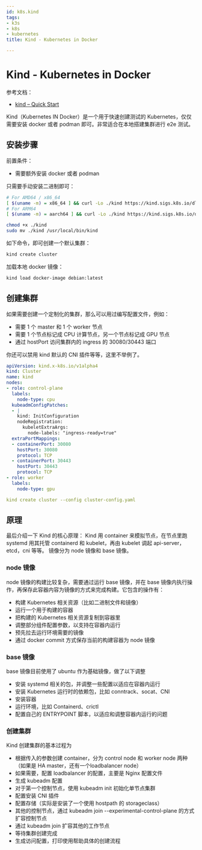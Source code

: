 ```yaml
---
id: k8s.kind
tags:
- k3s
- k8s
- kubernetes
title: Kind - Kubernetes in Docker

---
```



# Kind - Kubernetes in Docker
参考文档：

- [kind – Quick Start](https://kind.sigs.k8s.io/docs/user/quick-start/#installing-from-release-binaries)

Kind（Kubernetes IN Docker）是一个用于快速创建测试的 Kubernetes，仅仅需要安装 docker 或者 podman 即可。非常适合在本地搭建集群进行 e2e 测试。


## 安装步骤
前置条件：

- 需要额外安装 docker 或者 podman

只需要手动安装二进制即可：
```bash
# For AMD64 / x86_64
[ $(uname -m) = x86_64 ] && curl -Lo ./kind https://kind.sigs.k8s.io/dl/v0.20.0/kind-linux-amd64
# For ARM64
[ $(uname -m) = aarch64 ] && curl -Lo ./kind https://kind.sigs.k8s.io/dl/v0.20.0/kind-linux-arm64

chmod +x ./kind
sudo mv ./kind /usr/local/bin/kind
```
如下命令，即可创建一个默认集群：
```bash
kind create cluster
```
加载本地 docker 镜像：
```bash
kind load docker-image debian:latest
```


## 创建集群
如果需要创建一个定制化的集群，那么可以用过编写配置文件，例如：

- 需要 1 个 master 和 1 个 worker 节点
- 需要 1 个节点标记成 CPU 计算节点，另一个节点标记成 GPU 节点
- 通过 hostPort 访问集群内的 ingress 的 30080/30443 端口

你还可以禁用 kind 默认的 CNI 插件等等，这里不举例了。
```yaml
apiVersion: kind.x-k8s.io/v1alpha4
kind: Cluster
name: kind
nodes:
- role: control-plane
  labels:
    node-type: cpu
  kubeadmConfigPatches:
  - |
    kind: InitConfiguration
    nodeRegistration:
      kubeletExtraArgs:
        node-labels: "ingress-ready=true"
  extraPortMappings:
  - containerPort: 30080
    hostPort: 30080
    protocol: TCP
  - containerPort: 30443
    hostPort: 30443
    protocol: TCP
- role: worker
  labels:
    node-type: gpu
```
```yaml
kind create cluster --config cluster-config.yaml
```


## 原理
最后介绍一下 Kind 的核心原理：
Kind 用 container 来模拟节点，在节点里跑 systemd 用其托管 containerd 和 kubelet，再由 kubelet 调起 api-server，etcd，cni 等等。
镜像分为 node 镜像和 base 镜像。


### node 镜像
node 镜像的构建比较复杂，需要通过运行 base 镜像，并在 base 镜像内执行操作，再保存此容器内容为镜像的方式来完成构建。它包含的操作有：

- 构建 Kubernetes 相关资源（比如二进制文件和镜像）
- 运行一个用于构建的容器
- 把构建的 Kubernetes 相关资源复制到容器里
- 调整部分组件配置参数，以支持在容器内运行
- 预先拉去运行环境需要的镜像
- 通过 docker commit 方式保存当前的构建容器为 node 镜像


### base 镜像
base 镜像目前使用了 ubuntu 作为基础镜像，做了以下调整

- 安装 systemd 相关的包，并调整一些配置以适应在容器内运行
- 安装 Kubernetes 运行时的依赖包，比如 conntrack、socat、CNI
- 安装容器
- 运行环境，比如 Containerd、crictl
- 配置自己的 ENTRYPOINT 脚本，以适应和调整容器内运行的问题


### 创建集群
Kind 创建集群的基本过程为

- 根据传入的参数创建 container，分为 control node 和 worker node 两种（如果是 HA master，还有一个loadbalancer node）
- 如果需要，配置 loadbalancer 的配置，主要是 Nginx 配置文件
- 生成 kubeadm 配置 
- 对于第一个控制节点，使用 kubeadm init 初始化单节点集群
- 配置安装 CNI 插件
- 配置存储（实际是安装了一个使用 hostpath 的 storageclass）
- 其他的控制节点，通过 kubeadm join --experimental-control-plane 的方式扩容控制节点
- 通过 kubeadm join 扩容其他的工作节点
- 等待集群创建完成
- 生成访问配置，打印使用帮助具体的创建流程



